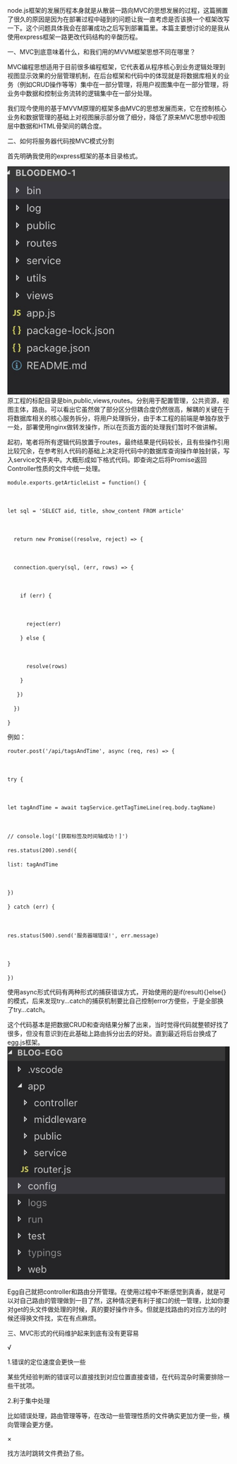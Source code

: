 ​       node.js框架的发展历程本身就是从散装一路向MVC的思想发展的过程，这篇搁置了很久的原因是因为在部署过程中碰到的问题让我一直考虑是否该换一个框架改写一下。这个问题具体我会在部署成功之后写到部署篇里。本篇主要想讨论的是我从使用express框架一路更改代码结构的辛酸历程。 

一、MVC到底意味着什么，和我们用的MVVM框架思想不同在哪里？ 

MVC编程思想适用于目前很多编程框架，它代表着从程序核心到业务逻辑处理到视图显示效果的分层管理机制，在后台框架和代码中的体现就是将数据库相关的业务（例如CRUD操作等等）集中在一部分管理，将用户视图集中在一部分管理，将业务中数据和控制业务流转的逻辑集中在一部分处理。 

我们现今使用的基于MVVM原理的框架多由MVC的思想发展而来，它在控制核心业务和数据管理的基础上对视图展示部分做了细分，降低了原来MVC思想中视图层中数据和HTML骨架间的耦合度。 

二、如何将服务器代码按MVC模式分割 

首先明确我使用的express框架的基本目录格式。 

![mvc-1](https://github.com/solerji/Learning-Summary/blob/master/pictures/blog/mvc2.png)
原工程的标配目录是bin,public,views,routes。分别用于配置管理，公共资源，视图主体，路由。可以看出它虽然做了部分区分但耦合度仍然很高，解耦的关键在于将数据库相关的核心服务拆分，将用户处理拆分，由于本工程的前端是单独存放于一处，部署使用nginx做转发操作，所以在页面方面的处理我们暂时不做讲解。 

起初，笔者将所有逻辑代码放置于routes，最终结果是代码较长，且有些操作引用比较冗余，在参考别人代码的基础上决定将代码中的数据库查询操作单独封装，写入service文件夹中。大概形成如下格式代码。即查询之后将Promise返回Controller性质的文件中统一处理。 

```
module.exports.getArticleList = function() { 



let sql = 'SELECT aid, title, show_content FROM article' 



  return new Promise((resolve, reject) => { 



  connection.query(sql, (err, rows) => { 



    if (err) { 



      reject(err) 

    } else { 



      resolve(rows) 

    } 

   }) 

  }) 

} 
```

例如： 

```
router.post('/api/tagsAndTime', async (req, res) => { 



try { 



let tagAndTime = await tagService.getTagTimeLine(req.body.tagName) 



// console.log('[获取标签及时间轴成功！]') 

res.status(200).send({ 

list: tagAndTime 



}) 

} catch (err) { 



res.status(500).send('服务器端错误!', err.message) 



} 

}) 
```

使用async形式代码有两种形式的捕获错误方式，开始使用的是if(result){}else{}的模式，后来发现try…catch的捕获机制要比自己控制error方便些，于是全部换了try…catch。 

这个代码基本是把数据CRUD和查询结果分解了出来，当时觉得代码就整顿好找了很多，但没有意识到在此基础上路由拆分出去的好处。直到最近将后台换成了egg.js框架。 
![mvc-2](https://github.com/solerji/Learning-Summary/blob/master/pictures/blog/mvc1.png)

Egg自己就把controller和路由分开管理。在使用过程中不断感觉到真香，就是可以对自己路由的管理做到一目了然，这种情况更有利于接口的统一管理，比如你要对get的头文件做处理的时候，真的要好操作许多。但就是找路由的对应方法的时候还得换文件找，实在有点麻烦。 

三、MVC形式的代码维护起来到底有没有更容易 

√ 

1.错误的定位速度会更快一些 

某些凭经验判断的错误可以直接找到对应位置直接查错，在代码混杂时需要排除一些干扰项。 

2.利于集中处理 

比如错误处理，路由管理等等，在改动一些管理性质的文件确实更加方便一些，横向管理会更方便。 

× 

找方法时跳转文件费劲了些。 
